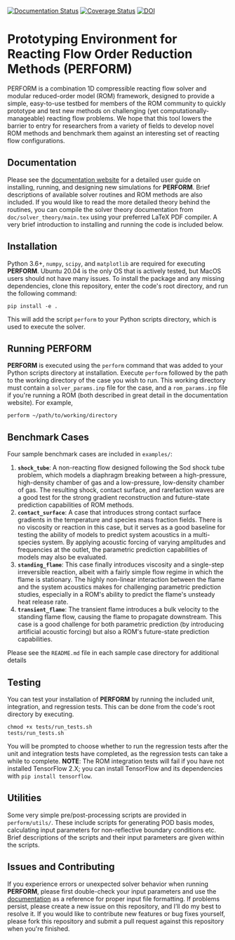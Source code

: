 [![Documentation Status](https://readthedocs.org/projects/perform/badge/?version=latest)](https://perform.readthedocs.io/en/latest/?badge=latest)
[![Coverage Status](https://coveralls.io/repos/github/cwentland0/perform/badge.svg?branch=main)](https://coveralls.io/github/cwentland0/perform?branch=main)
[![DOI](https://zenodo.org/badge/281845135.svg)](https://zenodo.org/badge/latestdoi/281845135)



# **Prototyping Environment for Reacting Flow Order Reduction Methods (PERFORM)**

PERFORM is a combination 1D compressible reacting flow solver and modular reduced-order model (ROM) framework, designed to provide a simple, easy-to-use testbed for members of the ROM community to quickly prototype and test new methods on challenging (yet computationally-manageable) reacting flow problems. We hope that this tool lowers the barrier to entry for researchers from a variety of fields to develop novel ROM methods and benchmark them against an interesting set of reacting flow configurations.

## Documentation

Please see the [documentation website](https://perform.readthedocs.io) for a detailed user guide on installing, running, and designing new simulations for **PERFORM**. Brief descriptions of available solver routines and ROM methods are also included. If you would like to read the more detailed theory behind the routines, you can compile the solver theory documentation from `doc/solver_theory/main.tex` using your preferred LaTeX PDF compiler. A very brief introduction to installing and running the code is included below. 

## Installation

Python 3.6+, `numpy`, `scipy`, and `matplotlib` are required for executing **PERFORM**. Ubuntu 20.04 is the only OS that is actively tested, but MacOS users should not have many issues. To install the package and any missing dependencies, clone this repository, enter the code's root directory, and run the following command:

```
pip install -e .
```

This will add the script `perform` to your Python scripts directory, which is used to execute the solver.

## Running **PERFORM** 

**PERFORM** is executed using the `perform` command that was added to your Python scripts directory at installation. Execute `perform` followed by the path to the working directory of the case you wish to run. This working directory must contain a `solver_params.inp` file for the case, and a `rom_params.inp` file if you're running a ROM (both described in great detail in the documentation website). For example,

```
perform ~/path/to/working/directory
```

## Benchmark Cases

Four sample benchmark cases are included in `examples/`:

1. **`shock_tube`**: A non-reacting flow designed following the Sod shock tube problem, which models a diaphragm breaking between a high-pressure, high-density chamber of gas and a low-pressure, low-density chamber of gas. The resulting shock, contact surface, and rarefaction waves are a good test for the strong gradient reconstruction and future-state prediction capabilities of ROM methods.
2. **`contact_surface`**: A case that introduces strong contact surface gradients in the temperature and species mass fraction fields. There is no viscosity or reaction in this case, but it serves as a good baseline for testing the ability of models to predict system acoustics in a multi-species system. By applying acoustic forcing of varying amplitudes and frequencies at the outlet, the parametric prediction capabilities of models may also be evaluated.
3. **`standing_flame`**: This case finally introduces viscosity and a single-step irreversible reaction, albeit with a fairly simple flow regime in which the flame is stationary. The highly non-linear interaction between the flame and the system acoustics makes for challenging parametric prediction studies, especially in a ROM's ability to predict the flame's unsteady heat release rate.
4. **`transient_flame`**: The transient flame introduces a bulk velocity to the standing flame flow, causing the flame to propagate downstream. This case is a good challenge for both parametric prediction (by introducing artificial acoustic forcing) but also a ROM's future-state prediction capabilities.

Please see the `README.md` file in each sample case directory for additional details

## Testing

You can test your installation of **PERFORM** by running the included unit, integration, and regression tests. This can be done from the code's root directory by executing. 

```
chmod +x tests/run_tests.sh
tests/run_tests.sh
```
You will be prompted to choose whether to run the regression tests after the unit and integration tests have completed, as the regression tests can take a while to complete. **NOTE**: The ROM integration tests will fail if you have not installed TensorFlow 2.X; you can install TensorFlow and its dependencies with `pip install tensorflow`.

## Utilities

Some very simple pre/post-processing scripts are provided in `perform/utils/`. These include scripts for generating POD basis modes, calculating input parameters for non-reflective boundary conditions etc. Brief descriptions of the scripts and their input parameters are given within the scripts.

## Issues and Contributing

If you experience errors or unexpected solver behavior when running **PERFORM**, please first double-check your input parameters and use the [documentation](https://perform.readthedocs.io) as a reference for proper input file formatting. If problems persist, please create a new issue on this repository, and I’ll do my best to resolve it. If you would like to contribute new features or bug fixes yourself, please fork this repository and submit a pull request against this repository when you're finished.


